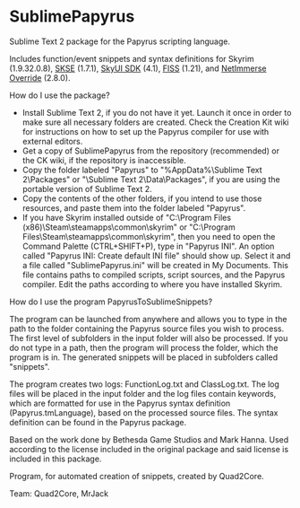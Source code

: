 SublimePapyrus
==============

Sublime Text 2 package for the Papyrus scripting language.

Includes function/event snippets and syntax definitions for Skyrim (1.9.32.0.8), [SKSE](http://skse.silverlock.org) (1.7.1), [SkyUI SDK](https://github.com/schlangster/skyui/wiki) (4.1), [FISS](http://www.nexusmods.com/skyrim/mods/48265/) (1.21), and [NetImmerse Override](http://www.nexusmods.com/skyrim/mods/37481/) (2.8.0).

How do I use the package?
- Install Sublime Text 2, if you do not have it yet. Launch it once in order to make sure all necessary folders are created. Check the Creation Kit wiki for instructions on how to set up the Papyrus compiler for use with external editors.
- Get a copy of SublimePapyrus from the repository (recommended) or the CK wiki, if the repository is inaccessible.
- Copy the folder labeled "Papyrus" to "%AppData%\Sublime Text 2\Packages" or "\Sublime Text 2\Data\Packages", if you are using the portable version of Sublime Text 2.
- Copy the contents of the other folders, if you intend to use those resources, and paste them into the folder labeled "Papyrus".
- If you have Skyrim installed outside of "C:\Program Files (x86)\Steam\steamapps\common\skyrim\" or "C:\Program Files\Steam\steamapps\common\skyrim\", then you need to open the Command Palette (CTRL+SHIFT+P), type in "Papyrus INI". An option called "Papyrus INI: Create default INI file" should show up. Select it and a file called "SublimePapyrus.ini" will be created in My Documents. This file contains paths to compiled scripts, script sources, and the Papyrus compiler. Edit the paths according to where you have installed Skyrim.
 

How do I use the program PapyrusToSublimeSnippets?

The program can be launched from anywhere and allows you to type in the path to the folder containing the Papyrus source files you wish to process. The first level of subfolders in the input folder will also be processed. If you do not type in a path, then the program will process the folder, which the program is in. The generated snippets will be placed in subfolders called "snippets".

The program creates two logs: FunctionLog.txt and ClassLog.txt. The log files will be placed in the input folder and the log files contain keywords, which are formatted for use in the Papyrus syntax definition (Papyrus.tmLanguage), based on the processed source files. The syntax definition can be found in the Papyrus package.



Based on the work done by Bethesda Game Studios and Mark Hanna. Used according to the license included in the original package and said license is included in this package.

Program, for automated creation of snippets, created by Quad2Core.

Team: Quad2Core, MrJack
